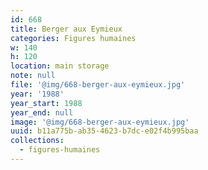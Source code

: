 ```yaml
---
id: 668
title: Berger aux Eymieux
categories: Figures humaines
w: 140
h: 120
location: main storage
note: null
file: '@img/668-berger-aux-eymieux.jpg'
year: '1988'
year_start: 1988
year_end: null
image: '@img/668-berger-aux-eymieux.jpg'
uuid: b11a775b-ab35-4623-b7dc-e02f4b995baa
collections:
  - figures-humaines
---
```


